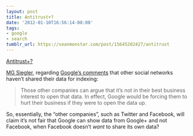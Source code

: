 ```yaml
---
layout: post
title: Antitrust+?
date: '2012-01-10T16:56:14-08:00'
tags:
- google
- search
tumblr_url: https://seanmonstar.com/post/15645202427/antitrust
---
```

[Antitrust+?](http://parislemon.com/post/15627530949/antitrust)  

[MG Siegler](http://parislemon.com/post/15627530949/antitrust), regarding [Google’s comments](http://searchengineland.com/googles-results-get-more-personal-with-search-plus-your-world-107285) that other social networks haven’t shared their data for indexing:

> Those other companies can argue that it’s not in their best business interest to open that data. In effect, Google would be forcing them to hurt their business if they were to open the data up.

So, essentially, the “other companies”, such as Twitter and Facebook, will claim it’s not fair that Google can show data from Google+ and not Facebook, when Facebook doesn’t _want_ to share its own data?

